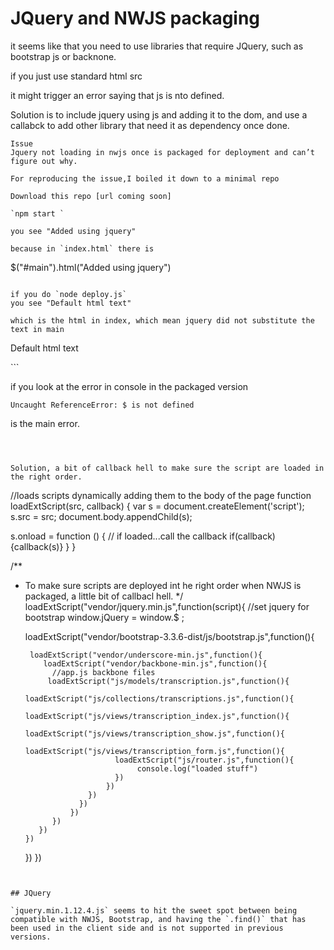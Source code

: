 # JQuery and NWJS packaging 

it seems like that you need to use libraries that require JQuery, such as bootstrap js or backnone. 

if you just use standard html src 

<!-- example  -->

it might trigger an error saying that js is nto defined. 

<!-- exmaple  -->


Solution is to include jquery using js and adding it to the dom, and use a callabck to add other library that need it as dependency once done. 


```
Issue 
Jquery not loading in nwjs once is packaged for deployment and can’t figure out why.

For reproducing the issue,I boiled it down to a minimal repo 

Download this repo [url coming soon]

`npm start `

you see "Added using jquery"

because in `index.html` there is 

```
$("#main").html("Added using jquery")
```

if you do `node deploy.js`
you see "Default html text"

which is the html in index, which mean jquery did not substitute the text in main
```
  <div id="main" class="container-fluid">
   <p>Default html text</p>
  </div><!-- container-fluid -->
```

if you look at the error in console in the packaged version 

`Uncaught ReferenceError: $ is not defined`

is the main error.
```



Solution, a bit of callback hell to make sure the script are loaded in the right order.

```
//loads scripts dynamically adding them to the body of the page
function loadExtScript(src, callback) {
  var s = document.createElement('script');
  s.src = src;
  document.body.appendChild(s);

  s.onload = function () {
    // if loaded...call the callback
    if(callback){callback(s)}
  }
}

/**
* To make sure scripts are deployed int he right order when NWJS is packaged, a little bit of callbacl hell.
*/
loadExtScript("vendor/jquery.min.js",function(script){
    //set jquery for bootstrap 
     window.jQuery = window.$ ;
     
     loadExtScript("vendor/bootstrap-3.3.6-dist/js/bootstrap.js",function(){

       loadExtScript("vendor/underscore-min.js",function(){
          loadExtScript("vendor/backbone-min.js",function(){
            //app.js backbone files 
           loadExtScript("js/models/transcription.js",function(){
               loadExtScript("js/collections/transcriptions.js",function(){
                 loadExtScript("js/views/transcription_index.js",function(){
                     loadExtScript("js/views/transcription_show.js",function(){
                        loadExtScript("js/views/transcription_form.js",function(){
                          loadExtScript("js/router.js",function(){
                               console.log("loaded stuff")
                          }) 
                        }) 
                    }) 
                  }) 
                })
            })
         })
      })
  })
})
```


## JQuery 

`jquery.min.1.12.4.js` seems to hit the sweet spot between being compatible with NWJS, Bootstrap, and having the `.find()` that has been used in the client side and is not supported in previous versions.
